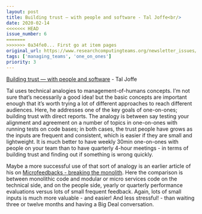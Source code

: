 ```yaml
---
layout: post
title: Building trust — with people and software - Tal Joffe<br/>
date: 2020-02-14
<<<<<<< HEAD
issue_number: 6
=======
>>>>>>> 0a34fe0... First go at item pages
original_url: https://www.researchcomputingteams.org/newsletter_issues/0006
tags: ['managing_teams', 'one_on_ones']
priority: 3
---
```


<!-- markdownlint-disable MD033 -->
<!-- markdownlint-disable MD041 -->
<!-- markdownlint-disable MD049 -->

[Building trust — with people and software](https://medium.com/nmc-techblog/building-trust-with-people-and-software-f3d031b179b7) - Tal Joffe<br/>

Tal uses technical analogies to management-of-humans concepts.  I’m not sure that’s necessarily a good idea! but the basic concepts are important enough that it’s worth trying a lot of different approaches to reach different audiences.  Here, he addresses one of the key goals of one-on-ones; building trust with direct reports.  The analogy is between say testing your alignment and agreement on a number of topics in one-on-ones with running tests on code bases; in both cases, the trust people have grows as the inputs are frequent and consistent, which is easier if they are small and lightweight.   It is much better to have weekly 30min one-on-ones with people on your team than to have quarterly 4-hour meetings - in terms of building trust and finding out if something is wrong quickly.

Maybe a more successful use of that sort of analogy is an earlier article of his on  [Microfeedbacks - breaking the monolith](https://medium.com/nmc-techblog/micro-feedbacks-92a8ade8ba39).  Here the comparison is between monolithic code and modular or micro services code on the technical side, and on the people side, yearly or quarterly performance evaluations versus lots of small frequent feedback.  Again, lots of small inputs is much more valuable - and easier! And less stressful! - than waiting three or twelve months and having a Big Deal conversation.

